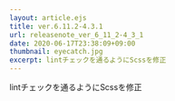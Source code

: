```yaml
---
layout: article.ejs
title: ver.6.11.2-4.3.1
url: releasenote_ver_6_11_2-4_3_1
date: 2020-06-17T23:38:09+09:00
thumbnail: eyecatch.jpg
excerpt: lintチェックを通るようにScssを修正
---
```


lintチェックを通るようにScssを修正
